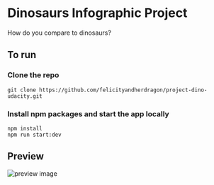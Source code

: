 # Dinosaurs Infographic Project
How do you compare to dinosaurs?

## To run
### Clone the repo
```
git clone https://github.com/felicityandherdragon/project-dino-udacity.git
```

### Install npm packages and start the app locally
```
npm install
npm run start:dev
```

## Preview
![preview image](./src/images/dino-preview.jpg)
